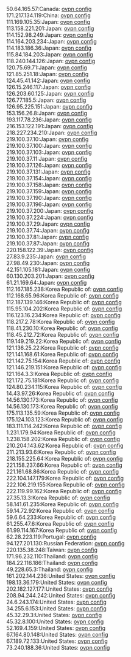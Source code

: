 50.64.165.57:Canada: [ovpn config](vpn/50_64_165_57.ovpn)  
171.217.134.119:China: [ovpn config](vpn/171_217_134_119.ovpn)  
111.169.105.35:Japan: [ovpn config](vpn/111_169_105_35.ovpn)  
113.158.221.201:Japan: [ovpn config](vpn/113_158_221_201.ovpn)  
114.152.98.249:Japan: [ovpn config](vpn/114_152_98_249.ovpn)  
114.164.203.234:Japan: [ovpn config](vpn/114_164_203_234.ovpn)  
114.183.186.36:Japan: [ovpn config](vpn/114_183_186_36.ovpn)  
115.84.184.203:Japan: [ovpn config](vpn/115_84_184_203.ovpn)  
118.240.144.126:Japan: [ovpn config](vpn/118_240_144_126.ovpn)  
120.75.69.71:Japan: [ovpn config](vpn/120_75_69_71.ovpn)  
121.85.251.18:Japan: [ovpn config](vpn/121_85_251_18.ovpn)  
124.45.41.142:Japan: [ovpn config](vpn/124_45_41_142.ovpn)  
126.15.246.117:Japan: [ovpn config](vpn/126_15_246_117.ovpn)  
126.203.60.125:Japan: [ovpn config](vpn/126_203_60_125.ovpn)  
126.77.185.5:Japan: [ovpn config](vpn/126_77_185_5.ovpn)  
126.95.225.151:Japan: [ovpn config](vpn/126_95_225_151.ovpn)  
153.156.26.8:Japan: [ovpn config](vpn/153_156_26_8.ovpn)  
193.117.78.236:Japan: [ovpn config](vpn/193_117_78_236.ovpn)  
216.153.122.191:Japan: [ovpn config](vpn/216_153_122_191.ovpn)  
218.227.234.210:Japan: [ovpn config](vpn/218_227_234_210.ovpn)  
219.100.37.10:Japan: [ovpn config](vpn/219_100_37_10.ovpn)  
219.100.37.100:Japan: [ovpn config](vpn/219_100_37_100.ovpn)  
219.100.37.103:Japan: [ovpn config](vpn/219_100_37_103.ovpn)  
219.100.37.11:Japan: [ovpn config](vpn/219_100_37_11.ovpn)  
219.100.37.126:Japan: [ovpn config](vpn/219_100_37_126.ovpn)  
219.100.37.131:Japan: [ovpn config](vpn/219_100_37_131.ovpn)  
219.100.37.154:Japan: [ovpn config](vpn/219_100_37_154.ovpn)  
219.100.37.158:Japan: [ovpn config](vpn/219_100_37_158.ovpn)  
219.100.37.159:Japan: [ovpn config](vpn/219_100_37_159.ovpn)  
219.100.37.190:Japan: [ovpn config](vpn/219_100_37_190.ovpn)  
219.100.37.196:Japan: [ovpn config](vpn/219_100_37_196.ovpn)  
219.100.37.200:Japan: [ovpn config](vpn/219_100_37_200.ovpn)  
219.100.37.224:Japan: [ovpn config](vpn/219_100_37_224.ovpn)  
219.100.37.29:Japan: [ovpn config](vpn/219_100_37_29.ovpn)  
219.100.37.74:Japan: [ovpn config](vpn/219_100_37_74.ovpn)  
219.100.37.81:Japan: [ovpn config](vpn/219_100_37_81.ovpn)  
219.100.37.87:Japan: [ovpn config](vpn/219_100_37_87.ovpn)  
220.158.122.39:Japan: [ovpn config](vpn/220_158_122_39.ovpn)  
27.83.9.235:Japan: [ovpn config](vpn/27_83_9_235.ovpn)  
27.98.49.230:Japan: [ovpn config](vpn/27_98_49_230.ovpn)  
42.151.105.181:Japan: [ovpn config](vpn/42_151_105_181.ovpn)  
60.130.203.201:Japan: [ovpn config](vpn/60_130_203_201.ovpn)  
61.21.169.64:Japan: [ovpn config](vpn/61_21_169_64.ovpn)  
112.167.185.238:Korea Republic of: [ovpn config](vpn/112_167_185_238.ovpn)  
112.168.65.96:Korea Republic of: [ovpn config](vpn/112_168_65_96.ovpn)  
112.187.139.146:Korea Republic of: [ovpn config](vpn/112_187_139_146.ovpn)  
115.95.104.202:Korea Republic of: [ovpn config](vpn/115_95_104_202.ovpn)  
116.123.16.234:Korea Republic of: [ovpn config](vpn/116_123_16_234.ovpn)  
118.217.2.78:Korea Republic of: [ovpn config](vpn/118_217_2_78.ovpn)  
118.41.230.10:Korea Republic of: [ovpn config](vpn/118_41_230_10.ovpn)  
118.45.212.72:Korea Republic of: [ovpn config](vpn/118_45_212_72.ovpn)  
119.149.219.22:Korea Republic of: [ovpn config](vpn/119_149_219_22.ovpn)  
121.136.25.22:Korea Republic of: [ovpn config](vpn/121_136_25_22.ovpn)  
121.141.168.61:Korea Republic of: [ovpn config](vpn/121_141_168_61.ovpn)  
121.142.75.154:Korea Republic of: [ovpn config](vpn/121_142_75_154.ovpn)  
121.146.219.151:Korea Republic of: [ovpn config](vpn/121_146_219_151.ovpn)  
121.164.3.3:Korea Republic of: [ovpn config](vpn/121_164_3_3.ovpn)  
121.172.75.181:Korea Republic of: [ovpn config](vpn/121_172_75_181.ovpn)  
124.80.234.115:Korea Republic of: [ovpn config](vpn/124_80_234_115.ovpn)  
14.43.97.26:Korea Republic of: [ovpn config](vpn/14_43_97_26.ovpn)  
14.56.130.173:Korea Republic of: [ovpn config](vpn/14_56_130_173.ovpn)  
14.56.130.173:Korea Republic of: [ovpn config](vpn/14_56_130_173.ovpn)  
175.113.135.59:Korea Republic of: [ovpn config](vpn/175_113_135_59.ovpn)  
175.124.103.123:Korea Republic of: [ovpn config](vpn/175_124_103_123.ovpn)  
183.111.114.242:Korea Republic of: [ovpn config](vpn/183_111_114_242.ovpn)  
1.231.179.94:Korea Republic of: [ovpn config](vpn/1_231_179_94.ovpn)  
1.238.158.202:Korea Republic of: [ovpn config](vpn/1_238_158_202.ovpn)  
210.204.143.62:Korea Republic of: [ovpn config](vpn/210_204_143_62.ovpn)  
211.213.93.6:Korea Republic of: [ovpn config](vpn/211_213_93_6.ovpn)  
218.155.225.64:Korea Republic of: [ovpn config](vpn/218_155_225_64.ovpn)  
221.158.237.66:Korea Republic of: [ovpn config](vpn/221_158_237_66.ovpn)  
221.161.68.86:Korea Republic of: [ovpn config](vpn/221_161_68_86.ovpn)  
222.104.147.179:Korea Republic of: [ovpn config](vpn/222_104_147_179.ovpn)  
222.106.219.155:Korea Republic of: [ovpn config](vpn/222_106_219_155.ovpn)  
222.119.99.162:Korea Republic of: [ovpn config](vpn/222_119_99_162.ovpn)  
27.35.13.3:Korea Republic of: [ovpn config](vpn/27_35_13_3.ovpn)  
58.141.61.235:Korea Republic of: [ovpn config](vpn/58_141_61_235.ovpn)  
59.14.72.92:Korea Republic of: [ovpn config](vpn/59_14_72_92.ovpn)  
59.6.64.233:Korea Republic of: [ovpn config](vpn/59_6_64_233.ovpn)  
61.255.47.6:Korea Republic of: [ovpn config](vpn/61_255_47_6.ovpn)  
61.99.114.167:Korea Republic of: [ovpn config](vpn/61_99_114_167.ovpn)  
62.28.223.119:Portugal: [ovpn config](vpn/62_28_223_119.ovpn)  
94.127.201.130:Russian Federation: [ovpn config](vpn/94_127_201_130.ovpn)  
220.135.38.248:Taiwan: [ovpn config](vpn/220_135_38_248.ovpn)  
171.96.232.110:Thailand: [ovpn config](vpn/171_96_232_110.ovpn)  
184.22.116.186:Thailand: [ovpn config](vpn/184_22_116_186.ovpn)  
49.228.65.3:Thailand: [ovpn config](vpn/49_228_65_3.ovpn)  
161.202.144.236:United States: [ovpn config](vpn/161_202_144_236.ovpn)  
198.13.36.179:United States: [ovpn config](vpn/198_13_36_179.ovpn)  
202.182.127.177:United States: [ovpn config](vpn/202_182_127_177.ovpn)  
208.94.244.242:United States: [ovpn config](vpn/208_94_244_242.ovpn)  
24.6.243.174:United States: [ovpn config](vpn/24_6_243_174.ovpn)  
34.255.6.153:United States: [ovpn config](vpn/34_255_6_153.ovpn)  
45.32.29.3:United States: [ovpn config](vpn/45_32_29_3.ovpn)  
45.32.8.100:United States: [ovpn config](vpn/45_32_8_100.ovpn)  
52.169.4.159:United States: [ovpn config](vpn/52_169_4_159.ovpn)  
67.164.80.148:United States: [ovpn config](vpn/67_164_80_148.ovpn)  
67.189.72.133:United States: [ovpn config](vpn/67_189_72_133.ovpn)  
73.240.188.36:United States: [ovpn config](vpn/73_240_188_36.ovpn)  
